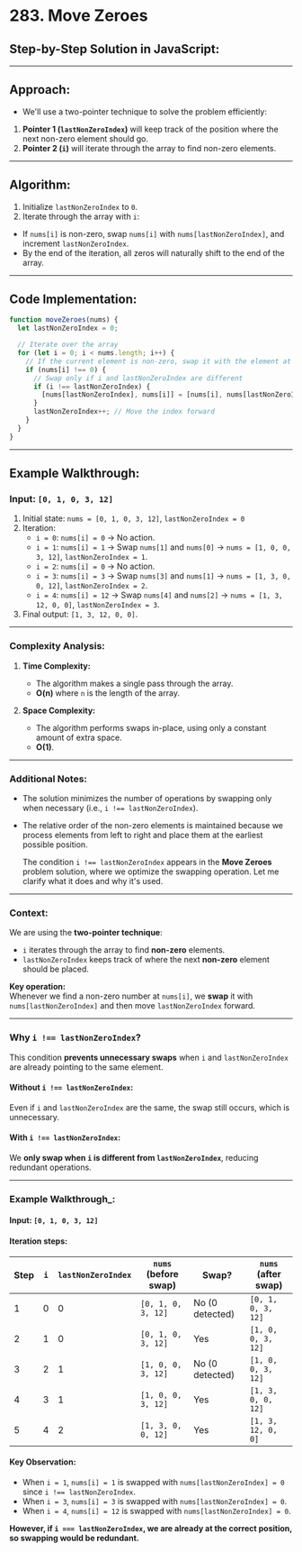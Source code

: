 # **283. Move Zeroes**

## **Step-by-Step Solution in JavaScript:**

<!-- The goal is to move all zeros in the array to the end while
    maintaining the relative order of non-zero elements.
    This must be done **in-place** without using extra
    space for another array.
-->

---

## **Approach:**

- We'll use a two-pointer technique to solve the problem efficiently:

1. **Pointer 1 (`lastNonZeroIndex`)** will keep track of the position where the next non-zero element should go.
2. **Pointer 2 (`i`)** will iterate through the array to find non-zero elements.

---

## **Algorithm:**

1. Initialize `lastNonZeroIndex` to `0`.
2. Iterate through the array with `i`:

- If `nums[i]` is non-zero, swap `nums[i]` with `nums[lastNonZeroIndex]`, and increment `lastNonZeroIndex`.
- By the end of the iteration, all zeros will naturally shift to the end of the array.

---

## **Code Implementation:**

```javascript
function moveZeroes(nums) {
  let lastNonZeroIndex = 0;

  // Iterate over the array
  for (let i = 0; i < nums.length; i++) {
    // If the current element is non-zero, swap it with the element at lastNonZeroIndex
    if (nums[i] !== 0) {
      // Swap only if i and lastNonZeroIndex are different
      if (i !== lastNonZeroIndex) {
        [nums[lastNonZeroIndex], nums[i]] = [nums[i], nums[lastNonZeroIndex]];
      }
      lastNonZeroIndex++; // Move the index forward
    }
  }
}
```

---

## **Example Walkthrough:**

### Input: `[0, 1, 0, 3, 12]`

1. Initial state: `nums = [0, 1, 0, 3, 12]`, `lastNonZeroIndex = 0`
2. Iteration:
   - `i = 0`: `nums[i] = 0` → No action.
   - `i = 1`: `nums[i] = 1` → Swap `nums[1]` and `nums[0]` → `nums = [1, 0, 0, 3, 12]`, `lastNonZeroIndex = 1`.
   - `i = 2`: `nums[i] = 0` → No action.
   - `i = 3`: `nums[i] = 3` → Swap `nums[3]` and `nums[1]` → `nums = [1, 3, 0, 0, 12]`, `lastNonZeroIndex = 2`.
   - `i = 4`: `nums[i] = 12` → Swap `nums[4]` and `nums[2]` → `nums = [1, 3, 12, 0, 0]`, `lastNonZeroIndex = 3`.
3. Final output: `[1, 3, 12, 0, 0]`.

---

### **Complexity Analysis:**

1. **Time Complexity:**

   - The algorithm makes a single pass through the array.
   - **O(n)** where `n` is the length of the array.

2. **Space Complexity:**
   - The algorithm performs swaps in-place, using only a constant amount of extra space.
   - **O(1)**.

---

### **Additional Notes:**

- The solution minimizes the number of operations by swapping only when necessary
  (i.e., `i !== lastNonZeroIndex`).
- The relative order of the non-zero elements is maintained because we process
  elements from left to right and place them at the earliest possible position.

  The condition `i !== lastNonZeroIndex` appears in the **Move Zeroes** problem solution, where we optimize the swapping operation. Let me clarify what it does and why it's used.

---

### **Context:**

We are using the **two-pointer technique**:

- `i` iterates through the array to find **non-zero** elements.
- `lastNonZeroIndex` keeps track of where the next **non-zero** element should be placed.

**Key operation:**  
Whenever we find a non-zero number at `nums[i]`, we **swap** it with `nums[lastNonZeroIndex]` and then move `lastNonZeroIndex` forward.

---

### Why `i !== lastNonZeroIndex`?

This condition **prevents unnecessary swaps** when `i` and `lastNonZeroIndex` are already pointing to the same element.

#### **Without `i !== lastNonZeroIndex`:**

Even if `i` and `lastNonZeroIndex` are the same, the swap still occurs, which is unnecessary.

#### With **`i !== lastNonZeroIndex`:**

We **only swap when `i` is different from `lastNonZeroIndex`**, reducing redundant operations.

---

### **Example Walkthrough\_:**

#### **Input: `[0, 1, 0, 3, 12]`**

#### **Iteration steps:**

| Step | `i` | `lastNonZeroIndex` | `nums` (before swap) | Swap?           | `nums` (after swap) |
| ---- | --- | ------------------ | -------------------- | --------------- | ------------------- |
| 1    | 0   | 0                  | `[0, 1, 0, 3, 12]`   | No (0 detected) | `[0, 1, 0, 3, 12]`  |
| 2    | 1   | 0                  | `[0, 1, 0, 3, 12]`   | Yes             | `[1, 0, 0, 3, 12]`  |
| 3    | 2   | 1                  | `[1, 0, 0, 3, 12]`   | No (0 detected) | `[1, 0, 0, 3, 12]`  |
| 4    | 3   | 1                  | `[1, 0, 0, 3, 12]`   | Yes             | `[1, 3, 0, 0, 12]`  |
| 5    | 4   | 2                  | `[1, 3, 0, 0, 12]`   | Yes             | `[1, 3, 12, 0, 0]`  |

#### **Key Observation:**

- When `i = 1`, `nums[i] = 1` is swapped with `nums[lastNonZeroIndex] = 0` since `i !== lastNonZeroIndex`.
- When `i = 3`, `nums[i] = 3` is swapped with `nums[lastNonZeroIndex] = 0`.
- When `i = 4`, `nums[i] = 12` is swapped with `nums[lastNonZeroIndex] = 0`.

**However, if `i === lastNonZeroIndex`, we are already at the correct position, so swapping would be redundant.**
